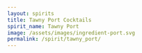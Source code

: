```yaml
---
layout: spirits
title: Tawny Port Cocktails
spirit_name: Tawny Port
image: /assets/images/ingredient-port.svg
permalink: /spirit/tawny_port/
---
```

